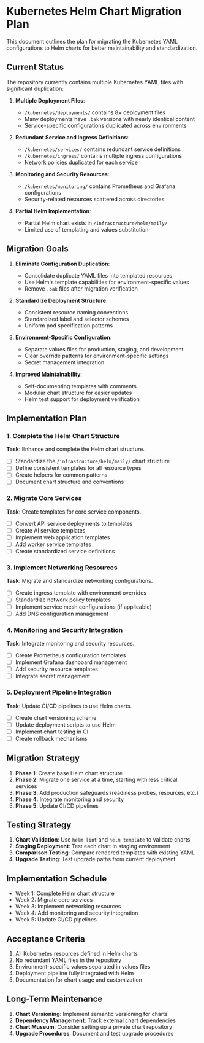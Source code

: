 # Kubernetes Helm Chart Migration Plan

This document outlines the plan for migrating the Kubernetes YAML configurations to Helm charts for better maintainability and standardization.

## Current Status

The repository currently contains multiple Kubernetes YAML files with significant duplication:

1. **Multiple Deployment Files**:
   - `/kubernetes/deployments/` contains 8+ deployment files
   - Many deployments have `.bak` versions with nearly identical content
   - Service-specific configurations duplicated across environments

2. **Redundant Service and Ingress Definitions**:
   - `/kubernetes/services/` contains redundant service definitions
   - `/kubernetes/ingress/` contains multiple ingress configurations
   - Network policies duplicated for each service

3. **Monitoring and Security Resources**:
   - `/kubernetes/monitoring/` contains Prometheus and Grafana configurations
   - Security-related resources scattered across directories

4. **Partial Helm Implementation**:
   - Partial Helm chart exists in `/infrastructure/helm/maily/`
   - Limited use of templating and values substitution

## Migration Goals

1. **Eliminate Configuration Duplication**:
   - Consolidate duplicate YAML files into templated resources
   - Use Helm's template capabilities for environment-specific values
   - Remove `.bak` files after migration verification

2. **Standardize Deployment Structure**:
   - Consistent resource naming conventions
   - Standardized label and selector schemes
   - Uniform pod specification patterns

3. **Environment-Specific Configuration**:
   - Separate values files for production, staging, and development
   - Clear override patterns for environment-specific settings
   - Secret management integration

4. **Improved Maintainability**:
   - Self-documenting templates with comments
   - Modular chart structure for easier updates
   - Helm test support for deployment verification

## Implementation Plan

### 1. Complete the Helm Chart Structure

**Task**: Enhance and complete the Helm chart structure.

- [ ] Standardize the `/infrastructure/helm/maily/` chart structure
- [ ] Define consistent templates for all resource types
- [ ] Create helpers for common patterns
- [ ] Document chart structure and conventions

### 2. Migrate Core Services

**Task**: Create templates for core service components.

- [ ] Convert API service deployments to templates
- [ ] Create AI service templates
- [ ] Implement web application templates
- [ ] Add worker service templates
- [ ] Create standardized service definitions

### 3. Implement Networking Resources

**Task**: Migrate and standardize networking configurations.

- [ ] Create ingress template with environment overrides
- [ ] Standardize network policy templates
- [ ] Implement service mesh configurations (if applicable)
- [ ] Add DNS configuration management

### 4. Monitoring and Security Integration

**Task**: Integrate monitoring and security resources.

- [ ] Create Prometheus configuration templates
- [ ] Implement Grafana dashboard management
- [ ] Add security resource templates
- [ ] Integrate secret management

### 5. Deployment Pipeline Integration

**Task**: Update CI/CD pipelines to use Helm charts.

- [ ] Create chart versioning scheme
- [ ] Update deployment scripts to use Helm
- [ ] Implement chart testing in CI
- [ ] Create rollback mechanisms

## Migration Strategy

1. **Phase 1**: Create base Helm chart structure
2. **Phase 2**: Migrate one service at a time, starting with less critical services
3. **Phase 3**: Add production safeguards (readiness probes, resources, etc.)
4. **Phase 4**: Integrate monitoring and security
5. **Phase 5**: Update CI/CD pipelines

## Testing Strategy

1. **Chart Validation**: Use `helm lint` and `helm template` to validate charts
2. **Staging Deployment**: Test each chart in staging environment
3. **Comparison Testing**: Compare rendered templates with existing YAML
4. **Upgrade Testing**: Test upgrade paths from current deployment

## Implementation Schedule

- Week 1: Complete Helm chart structure
- Week 2: Migrate core services
- Week 3: Implement networking resources
- Week 4: Add monitoring and security integration
- Week 5: Update CI/CD pipelines

## Acceptance Criteria

1. All Kubernetes resources defined in Helm charts
2. No redundant YAML files in the repository
3. Environment-specific values separated in values files
4. Deployment pipeline fully integrated with Helm
5. Documentation for chart usage and customization

## Long-Term Maintenance

1. **Chart Versioning**: Implement semantic versioning for charts
2. **Dependency Management**: Track external chart dependencies
3. **Chart Museum**: Consider setting up a private chart repository
4. **Upgrade Procedures**: Document and test upgrade procedures